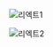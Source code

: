 ![리엑트1](https://github.com/fxzz/ReactStudy/assets/3148006/951d435c-c1f1-41ec-85c8-f5e70c93c189)

![리엑트2](https://github.com/fxzz/ReactStudy/assets/3148006/21d3ceb8-e498-42ed-bc2b-03c2eba85583)
